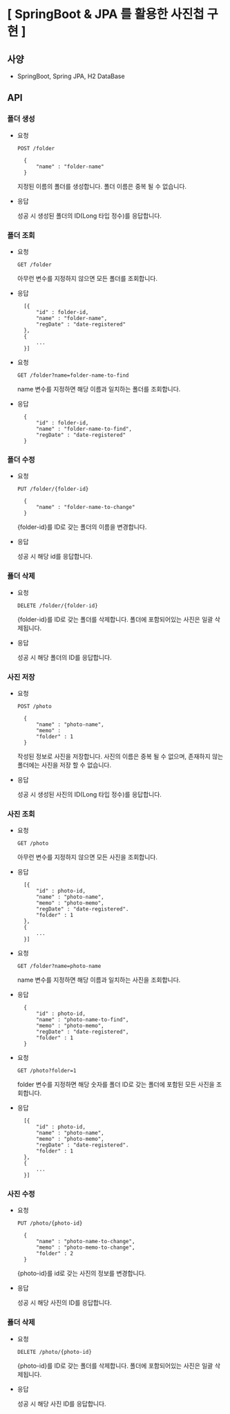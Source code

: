 # [ SpringBoot & JPA 를 활용한 사진첩 구현 ]

## 사양

- SpringBoot, Spring JPA, H2 DataBase

## API

### 폴더 생성

- 요청

	`POST /folder`

		{
			"name" : "folder-name"
		}
		
	지정된 이름의 폴더를 생성합니다. 폴더 이름은 중복 될 수 없습니다.
	
- 응답

	 성공 시 생성된 폴더의 ID(Long 타입 정수)를 응답합니다.

### 폴더 조회

- 요청

	`GET /folder`
	
	아무런 변수를 지정하지 않으면 모든 폴더를 조회합니다.

- 응답

		[{
			"id" : folder-id,
			"name" : "folder-name",
			"regDate" : "date-registered"
		},
		{
			...
		}]

- 요청
	
	`GET /folder?name=folder-name-to-find`

	name 변수를 지정하면 해당 이름과 일치하는 폴더를 조회합니다.
	
- 응답

		{
			"id" : folder-id,
			"name" : "folder-name-to-find",
			"regDate" : "date-registered"
		}
		
### 폴더 수정

- 요청
	
	`PUT /folder/{folder-id}`

		{
			"name" : "folder-name-to-change"
		}
	
	{folder-id}를 ID로 갖는 폴더의 이름을 변경합니다.
	
- 응답

	 성공 시 해당 id를 응답합니다.

### 폻더 삭제

- 요청
	
	`DELETE /folder/{folder-id}`

	{folder-id}를 ID로 갖는 폴더를 삭제합니다. 폴더에 포함되어있는 사진은 일괄 삭제됩니다.
	
- 응답

	 성공 시 해당 폴더의 ID를 응답합니다.

### 사진 저장

- 요청

	`POST /photo`

		{
			"name" : "photo-name",
			"memo" :
			"folder" : 1
		}
		
	작성된 정보로 사진을 저장합니다. 사진의 이름은 중복 될 수 없으며, 존재하지 않는 폴더에는 사진을 저장 할 수 없습니다.
	
- 응답

	 성공 시 생성된 사진의 ID(Long 타입 정수)를 응답합니다.

### 사진 조회

- 요청

	`GET /photo`
	
	아무런 변수를 지정하지 않으면 모든 사진을 조회합니다.

- 응답

		[{
			"id" : photo-id,
			"name" : "photo-name",
			"memo" : "photo-memo",
			"regDate" : "date-registered".
			"folder" : 1
		},
		{
			...
		}]

- 요청
	
	`GET /folder?name=photo-name`

	name 변수를 지정하면 해당 이름과 일치하는 사진을 조회합니다.
	
- 응답

		{
			"id" : photo-id,
			"name" : "photo-name-to-find",
			"memo" : "photo-memo",
			"regDate" : "date-registered",
			"folder" : 1	
		}
		
- 요청

	`GET /photo?folder=1`
	
	folder 변수를 지정하면 해당 숫자를 폴더 ID로 갖는 폴더에 포함된 모든 사진을 조회합니다.

- 응답

		[{
			"id" : photo-id,
			"name" : "photo-name",
			"memo" : "photo-memo",
			"regDate" : "date-registered".
			"folder" : 1
		},
		{
			...
		}]

### 사진 수정

- 요청
	
	`PUT /photo/{photo-id}`

		{
			"name" : "photo-name-to-change",
			"memo" : "photo-memo-to-change",
			"folder" : 2
		}
	
	{photo-id}를 id로 갖는 사진의 정보를 변경합니다.
	
- 응답

	 성공 시 해당 사진의 ID를 응답합니다.

### 폻더 삭제

- 요청
	
	`DELETE /photo/{photo-id}`

	{photo-id}를 ID로 갖는 폴더를 삭제합니다. 폴더에 포함되어있는 사진은 일괄 삭제됩니다.
	
- 응답

	 성공 시 해당 사진 ID를 응답합니다.
	 
